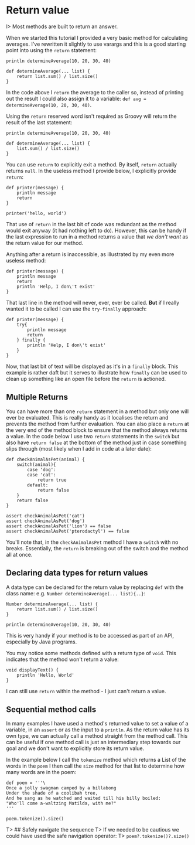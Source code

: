 # Return value

I> Most methods are built to return an answer.

When we started this tutorial I provided a very basic method for calculating averages. I've rewritten it slightly to use varargs and this is a good starting point into using the `return` statement:


	println determineAverage(10, 20, 30, 40)
	
	def determineAverage(... list) { 
	    return list.sum() / list.size()
	}


In the code above I `return` the average to the caller so, instead of printing out the result I could also assign it to a variable: `def avg = determineAverage(10, 20, 30, 40)`.

Using the `return` reserved word isn't required as Groovy will return the result of the last statement:


	println determineAverage(10, 20, 30, 40)
	
	def determineAverage(... list) { 
	    list.sum() / list.size()
	}


You can use `return` to explicitly exit a method. By itself, `return` actually returns `null`. In the useless method I provide below, I explicitly provide `return`:


	def printer(message) {
	    println message
	    return
	}
	
	printer('hello, world')


That use of `return` in the last bit of code was redundant as the method would exit anyway (it had nothing left to do). However, this can be handy if the last expression to run in a method returns a value that _we don't want_ as the return value for our method.

Anything after a return is inaccessible, as illustrated by my even more useless method:


	def printer(message) {
	    println message
	    return
	    println 'Help, I don\'t exist'
	}


That last line in the method will never, ever, ever be called. __But__ if I really wanted it to be called I can use the `try-finally` approach:


	def printer(message) {
	    try{
	        println message
	        return
	    } finally {
	        println 'Help, I don\'t exist'
	    }
	}


Now, that last bit of text will be displayed as it's in a `finally` block. This example is rather daft but it serves to illustrate how `finally` can be used to clean up something like an open file before the `return` is actioned.

## Multiple Returns

You can have more than one `return` statement in a method but only one will ever be evaluated. This is really handy as it localises the return and prevents the method from further evaluation. You can also place a `return` at the very end of the method block to ensure that the method always returns a value. In the code below I use two `return` statements in the `switch` but also have `return false` at the bottom of the method just in case something slips through (most likely when I add in code at a later date):


	def checkAnimalAsPet(animal) {
	    switch(animal){
	        case 'dog':
	        case 'cat':
	            return true
	        default:
	            return false   
	    }
	    return false
	}
	
	assert checkAnimalAsPet('cat') 
	assert checkAnimalAsPet('dog')
	assert checkAnimalAsPet('lion') == false
	assert checkAnimalAsPet('pterodactyl') == false


You'll note that, in the `checkAnimalAsPet` method I have a `switch` with no breaks. Essentially, the `return` is breaking out of the switch and the method all at once.

## Declaring data types for return values

A data type can be declared for the return value by replacing `def` with the class name: 
e.g. `Number determineAverage(... list){..}`:
	
	Number determineAverage(... list) { 
	    return list.sum() / list.size()
	}
	
	println determineAverage(10, 20, 30, 40)


This is very handy if your method is to be accessed as part of an API, especially by Java programs.

You may notice some methods defined with a return type of `void`. This indicates that the method won't return a value:

	void displayText() {
    	println 'Hello, World'
	}

I can still use `return` within the method - I just can't return a value.

## Sequential method calls

In many examples I have used a method's returned value to set a value of a variable, in an `assert` or as the input to a `println`. As the return value has its own type, we can actually call a method straight from the method call. This can be useful if one method call is just an intermediary step towards our goal and we don't want to explicitly store its return value.

In the example below I call the `tokenize` method which returns a List of the words in the `poem` I then call the `size` method for that list to determine how many words are in the poem:

	def poem = '''\
	Once a jolly swagman camped by a billabong
	Under the shade of a coolibah tree,
	And he sang as he watched and waited till his billy boiled:
	"Who'll come a-waltzing Matilda, with me?"
	'''
	
	poem.tokenize().size()

T> ## Safely navigate the sequence
T> If we needed to be cautious we could have used the safe navigation operator:
T> `poem?.tokenize()?.size()`